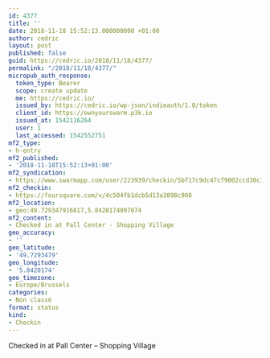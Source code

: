 ```yaml
---
id: 4377
title: ''
date: 2018-11-18 15:52:13.000000000 +01:00
author: cedric
layout: post
published: false
guid: https://cedric.io/2018/11/18/4377/
permalink: "/2018/11/18/4377/"
micropub_auth_response:
  token_type: Bearer
  scope: create update
  me: https://cedric.io/
  issued_by: https://cedric.io/wp-json/indieauth/1.0/token
  client_id: https://ownyourswarm.p3k.io
  issued_at: 1542116264
  user: 1
  last_accessed: 1542552751
mf2_type:
- h-entry
mf2_published:
- '2018-11-18T15:52:13+01:00'
mf2_syndication:
- https://www.swarmapp.com/user/223939/checkin/5bf17c9dc47cf9002ccd30c1
mf2_checkin:
- https://foursquare.com/v/4c504fb1dcb5d13a3898c908
mf2_location:
- geo:49.729347916817,5.8420174097674
mf2_content:
- Checked in at Pall Center - Shopping Village
geo_accuracy:
- ''
geo_latitude:
- '49.7293479'
geo_longitude:
- '5.8420174'
geo_timezone:
- Europe/Brussels
categories:
- Non classé
format: status
kind:
- Checkin
---
```

Checked in at Pall Center &#8211; Shopping Village